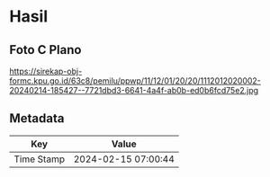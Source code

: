 # Hasil

## Foto C Plano

https://sirekap-obj-formc.kpu.go.id/63c8/pemilu/ppwp/11/12/01/20/20/1112012020002-20240214-185427--7721dbd3-6641-4a4f-ab0b-ed0b6fcd75e2.jpg


## Metadata

| Key        | Value               |
| ---------- | ------------------- |
| Time Stamp | 2024-02-15 07:00:44 |



